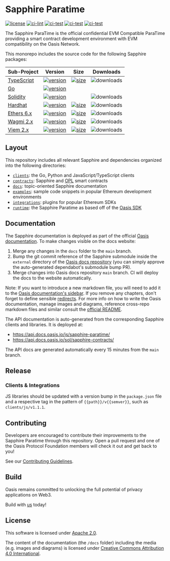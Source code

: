 # Sapphire Paratime

[![license](https://img.shields.io/github/license/oasisprotocol/sapphire-paratime.svg)](https://github.com/oasisprotocol/sapphire-paratime/blob/main/LICENSE)
[![ci-lint](https://github.com/oasisprotocol/sapphire-paratime/actions/workflows/ci-lint.yaml/badge.svg)](https://github.com/oasisprotocol/sapphire-paratime/actions/workflows/ci-lint.yaml)
[![ci-test](https://github.com/oasisprotocol/sapphire-paratime/actions/workflows/ci-test.yaml/badge.svg)](https://github.com/oasisprotocol/sapphire-paratime/actions/workflows/ci-test.yaml)
[![ci-test](https://github.com/oasisprotocol/sapphire-paratime/actions/workflows/contracts-test.yaml/badge.svg)](https://github.com/oasisprotocol/sapphire-paratime/actions/workflows/contracts-test.yaml)
[![ci-test](https://github.com/oasisprotocol/sapphire-paratime/actions/workflows/ci-playwright.yaml/badge.svg)](https://github.com/oasisprotocol/sapphire-paratime/actions/workflows/ci-playwright.yaml)

The Sapphire ParaTime is the official confidential EVM Compatible ParaTime
providing a smart contract development environment with EVM compatibility
on the Oasis Network.

This monorepo includes the source code for the following Sapphire packages:

| Sub-Project                               | Version                                        | Size                                              | Downloads                         |
| ----------------------------------------- | ---------------------------------------------- | ------------------------------------------------- | --------------------------------- |
| [TypeScript][client-npm]           | [![version][client-version]][client-npm]       | [![size][client-size]][client-bundlephobia]       | ![downloads][client-downloads]    |
| [Go][go-pkg]                       | [![version][go-version]][go-pkg]               |                                                   |                                   |
| [Solidity][contracts-npm] | [![version][contracts-version]][contracts-npm] |                                                   | ![downloads][contracts-downloads] |
| [Hardhat][hardhat-npm]             | [![version][hardhat-version]][hardhat-npm]     | [![size][hardhat-size]][hardhat-bundlephobia]     | ![downloads][hardhat-downloads]   |
| [Ethers 6.x][ethers-v6-npm]       | [![version][ethers-v6-version]][ethers-v6-npm] | [![size][ethers-v6-size]][ethers-v6-bundlephobia] | ![downloads][ethers-v6-downloads] |
| [Wagmi 2.x][wagmi-v2-npm]         | [![version][wagmi-v2-version]][wagmi-v2-npm]   | [![size][wagmi-v2-size]][wagmi-v2-bundlephobia]   | ![downloads][wagmi-v2-downloads]  |
| [Viem 2.x][viem-v2-npm]           | [![version][viem-v2-version]][viem-v2-npm]     | [![size][viem-v2-size]][viem-v2-bundlephobia]     | ![downloads][viem-v2-downloads]   |


[go-pkg]: https://pkg.go.dev/github.com/oasisprotocol/sapphire-paratime

[hardhat-npm]: https://www.npmjs.com/package/@oasisprotocol/sapphire-hardhat
[contracts-npm]: https://www.npmjs.com/package/@oasisprotocol/sapphire-contracts
[client-npm]: https://www.npmjs.com/package/@oasisprotocol/sapphire-paratime
[ethers-v6-npm]: https://www.npmjs.com/package/@oasisprotocol/sapphire-ethers-v6
[viem-v2-npm]: https://www.npmjs.com/package/@oasisprotocol/sapphire-viem-v2
[wagmi-v2-npm]: https://www.npmjs.com/package/@oasisprotocol/sapphire-wagmi-v2

[go-version]: https://img.shields.io/github/go-mod/go-version/oasisprotocol/sapphire-paratime?filename=clients%2Fgo%2Fgo.mod
[hardhat-version]: https://img.shields.io/npm/v/@oasisprotocol/sapphire-hardhat
[contracts-version]: https://img.shields.io/npm/v/@oasisprotocol/sapphire-contracts
[client-version]: https://img.shields.io/npm/v/@oasisprotocol/sapphire-paratime
[ethers-v6-version]: https://img.shields.io/npm/v/@oasisprotocol/sapphire-ethers-v6
[viem-v2-version]: https://img.shields.io/npm/v/@oasisprotocol/sapphire-viem-v2
[wagmi-v2-version]: https://img.shields.io/npm/v/@oasisprotocol/sapphire-wagmi-v2

[hardhat-size]: https://img.shields.io/bundlephobia/minzip/@oasisprotocol/sapphire-hardhat
[client-size]: https://img.shields.io/bundlephobia/minzip/@oasisprotocol/sapphire-paratime
[ethers-v6-size]: https://img.shields.io/bundlephobia/minzip/@oasisprotocol/sapphire-ethers-v6
[viem-v2-size]: https://img.shields.io/bundlephobia/minzip/@oasisprotocol/sapphire-viem-v2
[wagmi-v2-size]: https://img.shields.io/bundlephobia/minzip/@oasisprotocol/sapphire-wagmi-v2

[hardhat-bundlephobia]: https://bundlephobia.com/package/@oasisprotocol/sapphire-hardhat
[client-bundlephobia]: https://bundlephobia.com/package/@oasisprotocol/sapphire-paratime
[ethers-v6-bundlephobia]: https://bundlephobia.com/package/@oasisprotocol/sapphire-ethers-v6
[viem-v2-bundlephobia]: https://bundlephobia.com/package/@oasisprotocol/sapphire-viem-v2
[wagmi-v2-bundlephobia]: https://bundlephobia.com/package/@oasisprotocol/sapphire-wagmi-v2

[hardhat-downloads]: https://img.shields.io/npm/dm/@oasisprotocol/sapphire-hardhat.svg
[contracts-downloads]: https://img.shields.io/npm/dm/@oasisprotocol/sapphire-contracts.svg
[client-downloads]: https://img.shields.io/npm/dm/@oasisprotocol/sapphire-paratime.svg
[ethers-v6-downloads]: https://img.shields.io/npm/dm/@oasisprotocol/sapphire-ethers-v6.svg
[viem-v2-downloads]: https://img.shields.io/npm/dm/@oasisprotocol/sapphire-viem-v2.svg
[wagmi-v2-downloads]: https://img.shields.io/npm/dm/@oasisprotocol/sapphire-wagmi-v2.svg

## Layout

This repository includes all relevant Sapphire and dependencies organized into
the following directories:

- [`clients`](./clients): the Go, Python and JavaScript/TypeScript clients
- [`contracts`](./contracts): Sapphire and [OPL](https://docs.oasis.io/build/opl/) smart contracts
- [`docs`](./docs): topic-oriented Sapphire documentation
- [`examples`](./examples/): sample code snippets in popular Ethereum
development environments
- [`integrations`](./integrations/): plugins for popular Ethereum SDKs
- [`runtime`](./runtime/): the Sapphire Paratime as based off of the
[Oasis SDK](https://github.com/oasisprotocol/oasis-sdk)

## Documentation

The Sapphire documentation is deployed as part of the official
[Oasis documentation](https://docs.oasis.io/build/sapphire/). To make changes
visible on the docs website:

1. Merge any changes in the `docs` folder to the `main` branch.
2. Bump the git commit reference of the Sapphire submodule inside the `external`
   directory of the [Oasis docs repository](https://github.com/oasisprotocol/docs)
   (you can simply approve the auto-generated dependabot's submodule bump PR).
3. Merge changes into Oasis docs repository `main` branch. CI will deploy the
   docs to the website automatically.

Note: If you want to introduce a new markdown file, you will need to add it to
the [Oasis documentation's sidebar](https://github.com/oasisprotocol/docs/blob/main/sidebarDapp.ts).
If you remove any chapters, don't forget to define sensible [redirects](https://github.com/oasisprotocol/docs/blob/main/redirects.ts).
For more info on how to write the Oasis documentation, manage images and
diagrams, reference cross-repo markdown files and similar consult the
[official README](https://github.com/oasisprotocol/docs/blob/main/README.md).

The API documentation is auto-generated from the corresponding Sapphire
clients and libraries. It is deployed at:

* https://api.docs.oasis.io/js/sapphire-paratime/
* https://api.docs.oasis.io/sol/sapphire-contracts/

The API docs are generated automatically every 15 minutes from the `main`
branch.

## Release

### Clients & Integrations

JS libraries should be updated with a version bump in the `package.json`
file and a respective tag in the pattern of `{{path}}/v{{semver}}`, such as
`clients/js/v1.1.1`.

## Contributing

Developers are encouraged to contribute their improvements to the Sapphire
Paratime through this repository. Open a pull request and one of the Oasis
Protocol Foundation members will check it out and get back to you!

See our [Contributing Guidelines](CONTRIBUTING.md).

## Build

Oasis remains committed to unlocking the full potential of privacy applications
on Web3.

Build with [us](https://oasisprotocol.org/opl#how-to-get-started) today!

## License

This software is licensed under [Apache 2.0](./LICENSE).

The content of the documentation (the `/docs` folder) including the media (e.g.
images and diagrams) is licensed under [Creative Commons Attribution 4.0
International](./LICENSE-docs).
